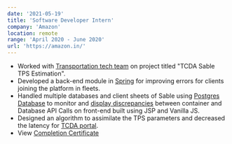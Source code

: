 ```yaml
---
date: '2021-05-19'
title: 'Software Developer Intern'
company: 'Amazon'
location: remote
range: 'April 2020 - June 2020'
url: 'https://amazon.in/'
---
```


- Worked with [Transportation tech team]() on project titled "TCDA Sable TPS Estimation".
- Developed a back-end module in [Spring]() for improving errors for clients joining the platform in fleets.
- Handled multiple databases and client sheets of Sable using [Postgres Database]() to monitor and [display discrepancies]() between container and Database API Calls on front-end built using JSP and Vanilla JS.
- Designed an algorithm to assimilate the TPS parameters and decreased the latency for [TCDA portal]().
- View [Completion Certificate](https://drive.google.com/file/d/1qLY8W7XmyifiXnwu246nbZFPcbTq00Un/view?usp=sharing)
